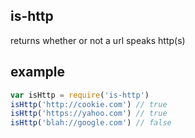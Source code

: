 ## is-http

returns whether or not a url speaks http(s)

## example
```javascript
var isHttp = require('is-http')
isHttp('http://cookie.com') // true
isHttp('https://yahoo.com') // true
isHttp('blah://google.com') // false
```
